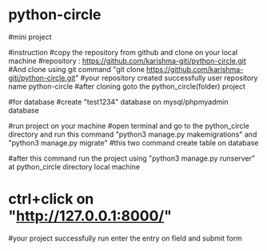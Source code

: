 # python-circle
#mini project

#instruction
#copy the repository from github and clone on your local machine
#repository : https://github.com/karishma-giti/python-circle.git
#And clone using git command "git clone https://github.com/karishma-giti/python-circle.git"
#your repository created successfully user repository name python-circle
#after cloning goto the python_circle(folder) project


#for database
#create "test1234" database on mysql/phpmyadmin database

#run project on your machine
#open terminal and go to the python_circle directory and run this  command "python3 manage.py makemigrations" and "python3 manage.py migrate"
#this two command create table on database

#after this command run the project using "python3 manage.py runserver" at python_circle directory local machine 

# ctrl+click on "http://127.0.0.1:8000/" 
#your project successfully run enter the entry on field and submit form
 

